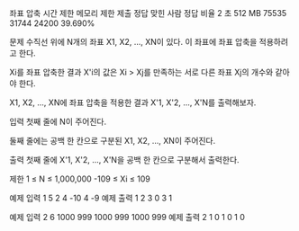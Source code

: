 좌표 압축
시간 제한	메모리 제한	제출	정답	맞힌 사람	정답 비율
2 초	512 MB	75535	31744	24200	39.690%

문제
수직선 위에 N개의 좌표 X1, X2, ..., XN이 있다. 이 좌표에 좌표 압축을 적용하려고 한다.

Xi를 좌표 압축한 결과 X'i의 값은 Xi > Xj를 만족하는 서로 다른 좌표 Xj의 개수와 같아야 한다.

X1, X2, ..., XN에 좌표 압축을 적용한 결과 X'1, X'2, ..., X'N를 출력해보자.

입력
첫째 줄에 N이 주어진다.

둘째 줄에는 공백 한 칸으로 구분된 X1, X2, ..., XN이 주어진다.

출력
첫째 줄에 X'1, X'2, ..., X'N을 공백 한 칸으로 구분해서 출력한다.

제한
1 ≤ N ≤ 1,000,000
-109 ≤ Xi ≤ 109

예제 입력 1 
5
2 4 -10 4 -9
예제 출력 1 
2 3 0 3 1

예제 입력 2 
6
1000 999 1000 999 1000 999
예제 출력 2 
1 0 1 0 1 0